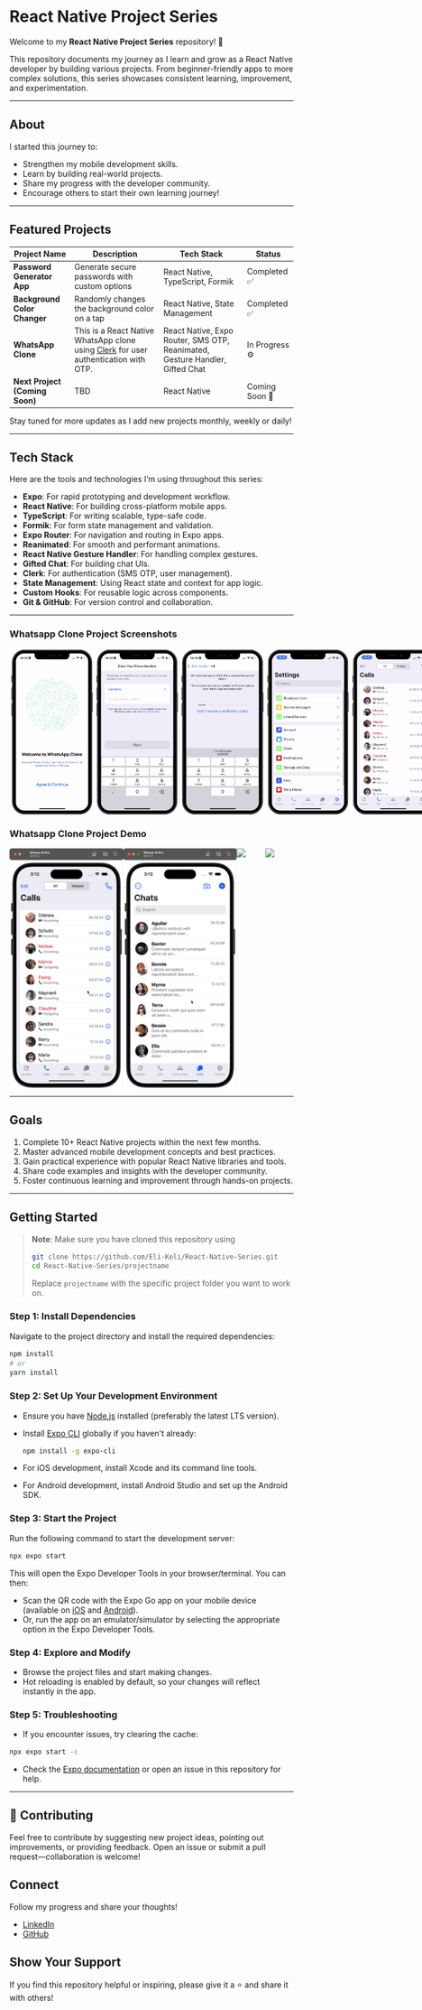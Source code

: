 #  React Native Project Series  

Welcome to my **React Native Project Series** repository! 🎉  

This repository documents my journey as I learn and grow as a React Native developer by building various projects. From beginner-friendly apps to more complex solutions, this series showcases consistent learning, improvement, and experimentation.  

---

## About  

I started this journey to:  
- Strengthen my mobile development skills.  
- Learn by building real-world projects.  
- Share my progress with the developer community.  
- Encourage others to start their own learning journey!  

---

## Featured Projects  

| Project Name              | Description                                   | Tech Stack                     | Status       |  
|---------------------------|-----------------------------------------------|--------------------------------|--------------|  
| **Password Generator App** | Generate secure passwords with custom options | React Native, TypeScript, Formik | Completed ✅ |
| **Background Color Changer** | Randomly changes the background color on a tap | React Native, State Management   | Completed ✅ |   
| **WhatsApp Clone** | This is a React Native WhatsApp clone using [Clerk](https://clerk.com/?utm_source=sponsorship&utm_medium=github&utm_campaign=simong&utm_content=rn-whatsapp) for user authentication with OTP.| React Native, Expo Router, SMS OTP, Reanimated, Gesture Handler, Gifted Chat   | In Progress ⚙️ |   
| **Next Project (Coming Soon)** | TBD                                         | React Native                  | Coming Soon 🚧 |  

Stay tuned for more updates as I add new projects monthly, weekly or daily!  

---
## Tech Stack  
Here are the tools and technologies I’m using throughout this series:  
- **Expo**: For rapid prototyping and development workflow.  
- **React Native**: For building cross-platform mobile apps.  
- **TypeScript**: For writing scalable, type-safe code.  
- **Formik**: For form state management and validation.  
- **Expo Router**: For navigation and routing in Expo apps.  
- **Reanimated**: For smooth and performant animations.  
- **React Native Gesture Handler**: For handling complex gestures.  
- **Gifted Chat**: For building chat UIs.  
- **Clerk**: For authentication (SMS OTP, user management).  
- **State Management**: Using React state and context for app logic.  
- **Custom Hooks**: For reusable logic across components.  
- **Git & GitHub**: For version control and collaboration.

---

### Whatsapp Clone Project Screenshots

<div style="display: flex; flex-direction: 'row';">
<img src="./whatsappClone/screenshots/1.png" width=30%>
<img src="./whatsappClone/screenshots/2.png" width=30%>
<img src="./whatsappClone/screenshots/3.png" width=30%>
<img src="./whatsappClone/screenshots/4.png" width=30%>
<img src="./whatsappClone/screenshots/5.png" width=30%>
<img src="./whatsappClone/screenshots/6.png" width=30%>
<img src="./whatsappClone/screenshots/7.png" width=30%>
<img src="./whatsappClone/screenshots/8.png" width=30%>
<img src="./whatsappClone/screenshots/9.png" width=30%>

</div>

### Whatsapp Clone Project Demo

<div style="display: flex; flex-direction: 'row';">
<img src="./whatsappClone/screenshots/calls.gif" width=40%>
<img src="./whatsappClone/screenshots/chats.gif" width=40%>
<img src="./whatsappClone/screenshots/contacts.gif" width=40%>
<img src="./whatsappClone/screenshots/messages.gif" width=40%>
</div>



---

## Goals  

1. Complete 10+ React Native projects within the next few months.  
2. Master advanced mobile development concepts and best practices.  
3. Gain practical experience with popular React Native libraries and tools.  
4. Share code examples and insights with the developer community.  
5. Foster continuous learning and improvement through hands-on projects.  

---

## Getting Started

> **Note**: Make sure you have cloned this repository using  
> ```bash
> git clone https://github.com/Eli-Keli/React-Native-Series.git
> cd React-Native-Series/projectname
> ```
> Replace `projectname` with the specific project folder you want to work on.

### Step 1: Install Dependencies

Navigate to the project directory and install the required dependencies:

```bash
npm install
# or
yarn install
```

### Step 2: Set Up Your Development Environment

- Ensure you have [Node.js](https://nodejs.org/) installed (preferably the latest LTS version).
- Install [Expo CLI](https://docs.expo.dev/get-started/installation/) globally if you haven't already:

    ```bash
    npm install -g expo-cli
    ```

- For iOS development, install Xcode and its command line tools.
- For Android development, install Android Studio and set up the Android SDK.

### Step 3: Start the Project

Run the following command to start the development server:

```bash
npx expo start
```

This will open the Expo Developer Tools in your browser/terminal. You can then:

- Scan the QR code with the Expo Go app on your mobile device (available on [iOS](https://apps.apple.com/app/expo-go/id982107779) and [Android](https://play.google.com/store/apps/details?id=host.exp.exponent)).
- Or, run the app on an emulator/simulator by selecting the appropriate option in the Expo Developer Tools.

### Step 4: Explore and Modify

- Browse the project files and start making changes.
- Hot reloading is enabled by default, so your changes will reflect instantly in the app.

### Step 5: Troubleshooting

- If you encounter issues, try clearing the cache:

```bash
npx expo start -c
```

- Check the [Expo documentation](https://docs.expo.dev/) or open an issue in this repository for help.

---




## 🌱 Contributing
Feel free to contribute by suggesting new project ideas, pointing out improvements, or providing feedback. Open an issue or submit a pull request—collaboration is welcome!

## Connect
Follow my progress and share your thoughts!

- [LinkedIn](https://www.linkedin.com/in/eli-keli/)
- [GitHub](https://github.com/Eli-Keli)

## Show Your Support
If you find this repository helpful or inspiring, please give it a ⭐ and share it with others!



